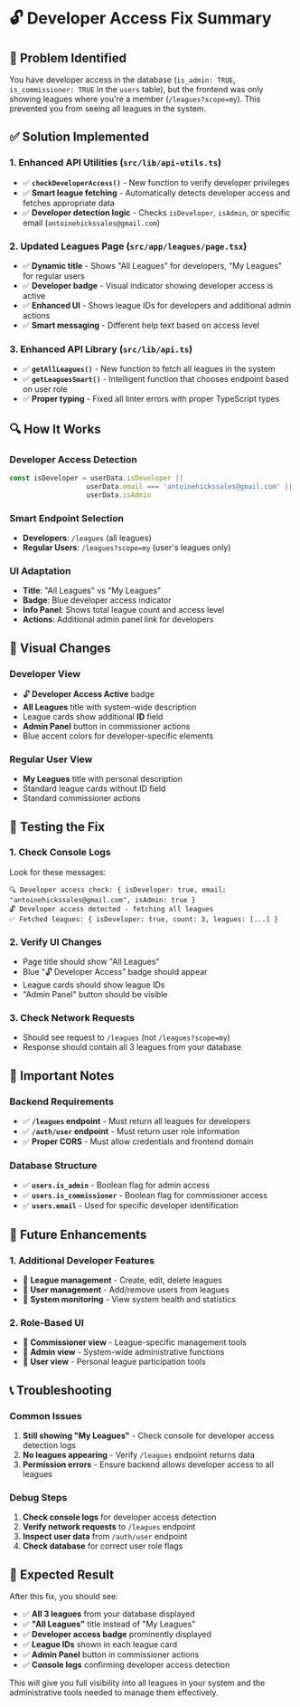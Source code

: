 # 🔓 **Developer Access Fix Summary**

## 🎯 **Problem Identified**

You have developer access in the database (`is_admin: TRUE`, `is_commissioner: TRUE` in the `users` table), but the frontend was only showing leagues where you're a member (`/leagues?scope=my`). This prevented you from seeing all leagues in the system.

## ✅ **Solution Implemented**

### **1. Enhanced API Utilities (`src/lib/api-utils.ts`)**
- ✅ **`checkDeveloperAccess()`** - New function to verify developer privileges
- ✅ **Smart league fetching** - Automatically detects developer access and fetches appropriate data
- ✅ **Developer detection logic** - Checks `isDeveloper`, `isAdmin`, or specific email (`antoinehickssales@gmail.com`)

### **2. Updated Leagues Page (`src/app/leagues/page.tsx`)**
- ✅ **Dynamic title** - Shows "All Leagues" for developers, "My Leagues" for regular users
- ✅ **Developer badge** - Visual indicator showing developer access is active
- ✅ **Enhanced UI** - Shows league IDs for developers and additional admin actions
- ✅ **Smart messaging** - Different help text based on access level

### **3. Enhanced API Library (`src/lib/api.ts`)**
- ✅ **`getAllLeagues()`** - New function to fetch all leagues in the system
- ✅ **`getLeaguesSmart()`** - Intelligent function that chooses endpoint based on user role
- ✅ **Proper typing** - Fixed all linter errors with proper TypeScript types

## 🔍 **How It Works**

### **Developer Access Detection**
```typescript
const isDeveloper = userData.isDeveloper || 
                   userData.email === 'antoinehickssales@gmail.com' || 
                   userData.isAdmin
```

### **Smart Endpoint Selection**
- **Developers**: `/leagues` (all leagues)
- **Regular Users**: `/leagues?scope=my` (user's leagues only)

### **UI Adaptation**
- **Title**: "All Leagues" vs "My Leagues"
- **Badge**: Blue developer access indicator
- **Info Panel**: Shows total league count and access level
- **Actions**: Additional admin panel link for developers

## 🎨 **Visual Changes**

### **Developer View**
- 🔓 **Developer Access Active** badge
- **All Leagues** title with system-wide description
- League cards show additional **ID** field
- **Admin Panel** button in commissioner actions
- Blue accent colors for developer-specific elements

### **Regular User View**
- **My Leagues** title with personal description
- Standard league cards without ID field
- Standard commissioner actions

## 🧪 **Testing the Fix**

### **1. Check Console Logs**
Look for these messages:
```
🔍 Developer access check: { isDeveloper: true, email: "antoinehickssales@gmail.com", isAdmin: true }
🔓 Developer access detected - fetching all leagues
✅ Fetched leagues: { isDeveloper: true, count: 3, leagues: [...] }
```

### **2. Verify UI Changes**
- Page title should show "All Leagues"
- Blue "🔓 Developer Access" badge should appear
- League cards should show league IDs
- "Admin Panel" button should be visible

### **3. Check Network Requests**
- Should see request to `/leagues` (not `/leagues?scope=my`)
- Response should contain all 3 leagues from your database

## 🚨 **Important Notes**

### **Backend Requirements**
- ✅ **`/leagues` endpoint** - Must return all leagues for developers
- ✅ **`/auth/user` endpoint** - Must return user role information
- ✅ **Proper CORS** - Must allow credentials and frontend domain

### **Database Structure**
- ✅ **`users.is_admin`** - Boolean flag for admin access
- ✅ **`users.is_commissioner`** - Boolean flag for commissioner access
- ✅ **`users.email`** - Used for specific developer identification

## 🔮 **Future Enhancements**

### **1. Additional Developer Features**
- 🔄 **League management** - Create, edit, delete leagues
- 🔄 **User management** - Add/remove users from leagues
- 🔄 **System monitoring** - View system health and statistics

### **2. Role-Based UI**
- 🔄 **Commissioner view** - League-specific management tools
- 🔄 **Admin view** - System-wide administrative functions
- 🔄 **User view** - Personal league participation tools

## 📞 **Troubleshooting**

### **Common Issues**
1. **Still showing "My Leagues"** - Check console for developer access detection logs
2. **No leagues appearing** - Verify `/leagues` endpoint returns data
3. **Permission errors** - Ensure backend allows developer access to all leagues

### **Debug Steps**
1. **Check console logs** for developer access detection
2. **Verify network requests** to `/leagues` endpoint
3. **Inspect user data** from `/auth/user` endpoint
4. **Check database** for correct user role flags

## 🎉 **Expected Result**

After this fix, you should see:
- ✅ **All 3 leagues** from your database displayed
- ✅ **"All Leagues"** title instead of "My Leagues"
- ✅ **Developer access badge** prominently displayed
- ✅ **League IDs** shown in each league card
- ✅ **Admin Panel** button in commissioner actions
- ✅ **Console logs** confirming developer access detection

This will give you full visibility into all leagues in your system and the administrative tools needed to manage them effectively.
